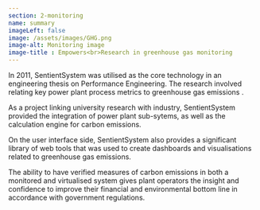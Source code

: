 ```yaml
---
section: 2-monitoring
name: summary
imageLeft: false
image: /assets/images/GHG.png
image-alt: Monitoring image
image-title : Empowers<br>Research in greenhouse gas monitoring
---
```

In 2011, SentientSystem was utilised as the core technology in an engineering thesis on Performance Engineering. The research involved relating key power plant process metrics to greenhouse gas emissions .

As a project linking university research with industry, SentientSystem provided the integration of power plant sub-sytems, as well as the calculation engine for carbon emissions.

On the user interface side, SentientSystem also provides a significant library of web tools that was used to create dashboards and visualisations related to greenhouse gas emissions.

The ability to have verified measures of carbon emissions in both a monitored and virtualised system gives plant operators the insight and confidence to improve their financial and environmental bottom line in accordance with government regulations.